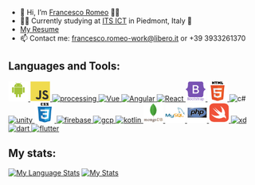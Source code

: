 <!---
FranzRome/FranzRome is a ✨ special ✨ repository because its `README.md` (this file) appears on your GitHub profile.
You can click the Preview link to take a look at your changes.
--->

-  👋 Hi, I’m [Francesco Romeo](https://www.linkedin.com/in/francesco-romeo-446b96141) 💁‍♂️
-  👨‍🎓 Currently studying at [ITS ICT](https://www.its-ictpiemonte.it/) in Piedmont, Italy 📘
-  [My Resume](https://franzrome.w3spaces.com/)
-  📫 Contact me: francesco.romeo-work@libero.it or +39 3933261370

<h2 align="left"> Languages and Tools: </h2>
<p align="left">
   <a href="https://developer.android.com" target="_blank" rel="noreferrer">
      <img
         src="https://raw.githubusercontent.com/devicons/devicon/master/icons/android/android-original-wordmark.svg"
         alt="android"
         width="40"
         height="40"
      />
   </a>
     <a
      href="https://developer.mozilla.org/en-US/docs/Web/JavaScript"
      target="_blank"
      rel="noreferrer"
   >
      <img
         src="https://raw.githubusercontent.com/devicons/devicon/master/icons/javascript/javascript-original.svg"
         alt="javascript"
         width="40"
         height="40"
      />
   </a>
<a
      href="https://processing.org/"
      target="_blank"
      rel="noreferrer"
   >
      <img
         src="https://upload.wikimedia.org/wikipedia/commons/thumb/c/cb/Processing_2021_logo.svg/1280px-Processing_2021_logo.svg.png"
         alt="processing"
         width="40"
         height="40"
      />
   </a>
  <a
      href="https://vuejs.org/"
      target="_blank"
      rel="noreferrer"
   >
      <img
         src="https://cdn.icon-icons.com/icons2/2108/PNG/512/vue_icon_130791.png"
         alt="Vue"
         width="40"
         height="40"
      />
   </a>
  <a
      href="https://angular.io/"
      target="_blank"
      rel="noreferrer"
   >
      <img
         src="https://cdn.icon-icons.com/icons2/2107/PNG/512/file_type_angular_icon_130754.png"
         alt="Angular"
         width="40"
         height="40"
      />
   </a>
  <a
      href="https://reactjs.org"
      target="_blank"
      rel="noreferrer"
   >
      <img
         src="https://d29fhpw069ctt2.cloudfront.net/icon/image/38737/preview.svg"
         alt="React"
         width="40"
         height="40"
      />
   </a>
   <a href="https://getbootstrap.com" target="_blank" rel="noreferrer">
      <img
         src="https://raw.githubusercontent.com/devicons/devicon/master/icons/bootstrap/bootstrap-plain-wordmark.svg"
         alt="bootstrap"
         width="40"
         height="40"
      />
   </a>
  <a href="https://developer.mozilla.org/en-US/docs/Learn/Getting_started_with_the_web/HTML_basics" target="_blank" rel="noreferrer">
      <img
         src="https://raw.githubusercontent.com/devicons/devicon/master/icons/html5/html5-original-wordmark.svg"
         alt="html5"
         width="40"
         height="40"
      />
   </a>
  <a hrft="https://docs.microsoft.com/en-us/dotnet/csharp">
    <img src="https://iconape.com/wp-content/png_logo_vector/c.png"
         alt="c#"
         width="40"
         height="40"
   />
    <a href="https://unity.com/" target="_blank" rel="noreferrer">
      <img
         src="https://fadigeorge.files.wordpress.com/2010/02/unity_01.jpg"
         alt="unity"
         width="40"
         height="40"
      />
   </a>
   <a href="https://www.w3schools.com/css/" target="_blank" rel="noreferrer">
      <img
         src="https://raw.githubusercontent.com/devicons/devicon/master/icons/css3/css3-original-wordmark.svg"
         alt="css3"
         width="40"
         height="40"
      />
   </a>
    
   <a href="https://firebase.google.com/" target="_blank" rel="noreferrer">
      <img
         src="https://www.vectorlogo.zone/logos/firebase/firebase-icon.svg"
         alt="firebase"
         width="40"
         height="40"
      />
   </a>
  
   <a href="https://cloud.google.com" target="_blank" rel="noreferrer">
      <img
         src="https://www.vectorlogo.zone/logos/google_cloud/google_cloud-icon.svg"
         alt="gcp"
         width="40"
         height="40"
      />
   </a>
   
   </a>
   
   <a href="https://kotlinlang.org" target="_blank" rel="noreferrer">
      <img
         src="https://www.vectorlogo.zone/logos/kotlinlang/kotlinlang-icon.svg"
         alt="kotlin"
         width="40"
         height="40"
      />
   </a>
   <a href="https://www.mongodb.com/" target="_blank" rel="noreferrer">
      <img
         src="https://raw.githubusercontent.com/devicons/devicon/master/icons/mongodb/mongodb-original-wordmark.svg"
         alt="mongodb"
         width="40"
         height="40"
      />
   </a>
   <a href="https://www.mysql.com/" target="_blank" rel="noreferrer">
      <img
         src="https://raw.githubusercontent.com/devicons/devicon/master/icons/mysql/mysql-original-wordmark.svg"
         alt="mysql"
         width="40"
         height="40"
      />
   </a>
   <a href="https://www.php.net" target="_blank" rel="noreferrer">
      <img
         src="https://raw.githubusercontent.com/devicons/devicon/master/icons/php/php-original.svg"
         alt="php"
         width="40"
         height="40"
      />
   </a>
   <a
      href="https://developer.apple.com/swift/"
      target="_blank"
      rel="noreferrer"
   >
      <img
         src="https://raw.githubusercontent.com/devicons/devicon/master/icons/swift/swift-original.svg"
         alt="swift"
         width="40"
         height="40"
      />
   </a>
   <a
      href="https://www.adobe.com/products/xd.html"
      target="_blank"
      rel="noreferrer"
   >
      <img
         src="https://cdn.worldvectorlogo.com/logos/adobe-xd.svg"
         alt="xd"
         width="40"
         height="40"
      />
   </a>
  
   <a href="https://dart.dev" target="_blank" rel="noreferrer">
      <img
         src="https://www.vectorlogo.zone/logos/dartlang/dartlang-icon.svg"
         alt="dart"
         width="40"
         height="40"
      />
  </a>
     
  <a href="https://flutter.dev" target="_blank" rel="noreferrer">
    <img
        src="https://www.vectorlogo.zone/logos/flutterio/flutterio-icon.svg"
        alt="flutter"
        width="40"
        height="40"
    />
  </a>
</p>

<h2> My stats: </h2>

[![My Language Stats](https://github-readme-stats.vercel.app/api/top-langs/?username=franzrome&langs_count=8&theme=bear)]()
[![My Stats](https://github-readme-stats.vercel.app/api/?username=franzrome&count_private=true&theme=bear&showicons=true)]()
